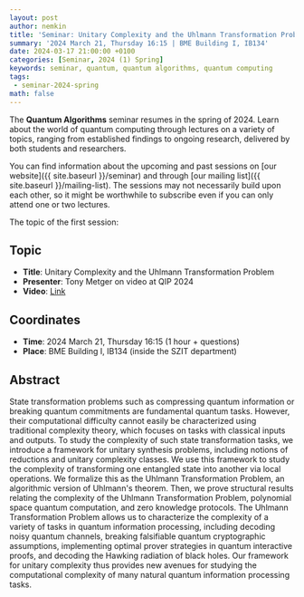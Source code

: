 ```yaml
---
layout: post
author: nemkin
title: 'Seminar: Unitary Complexity and the Uhlmann Transformation Problem'
summary: '2024 March 21, Thursday 16:15 | BME Building I, IB134'
date: 2024-03-17 21:00:00 +0100
categories: [Seminar, 2024 (1) Spring]
keywords: seminar, quantum, quantum algorithms, quantum computing
tags:
 - seminar-2024-spring
math: false
---
```


The **Quantum Algorithms** seminar resumes in the spring of 2024. Learn about the world of quantum computing through lectures on a variety of topics, ranging from established findings to ongoing research, delivered by both students and researchers.

You can find information about the upcoming and past sessions on [our website]({{ site.baseurl }}/seminar) and through [our mailing list]({{ site.baseurl }}/mailing-list). The sessions may not necessarily build upon each other, so it might be worthwhile to subscribe even if you can only attend one or two lectures.

The topic of the first session:

## Topic

- **Title**: Unitary Complexity and the Uhlmann Transformation Problem
- **Presenter**: Tony Metger on video at QIP 2024
- **Video**: [Link](https://youtu.be/kb-zqj3UMG0)

## Coordinates

- **Time**: 2024 March 21, Thursday 16:15 (1 hour + questions)
- **Place**: BME Building I, IB134 (inside the SZIT department)

## Abstract

State transformation problems such as compressing quantum information or breaking quantum commitments are fundamental quantum tasks. However, their computational difficulty cannot easily be characterized using traditional complexity theory, which focuses on tasks with classical inputs and outputs.
To study the complexity of such state transformation tasks, we introduce a framework for unitary synthesis problems, including notions of reductions and unitary complexity classes. We use this framework to study the complexity of transforming one entangled state into another via local operations. We formalize this as the Uhlmann Transformation Problem, an algorithmic version of Uhlmann's theorem. Then, we prove structural results relating the complexity of the Uhlmann Transformation Problem, polynomial space quantum computation, and zero knowledge protocols.
The Uhlmann Transformation Problem allows us to characterize the complexity of a variety of tasks in quantum information processing, including decoding noisy quantum channels, breaking falsifiable quantum cryptographic assumptions, implementing optimal prover strategies in quantum interactive proofs, and decoding the Hawking radiation of black holes. Our framework for unitary complexity thus provides new avenues for studying the computational complexity of many natural quantum information processing tasks.
